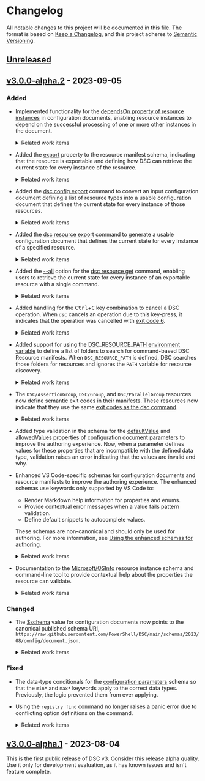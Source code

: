 # Changelog

All notable changes to this project will be documented in this file. The format is based on
[Keep a Changelog], and this project adheres to [Semantic Versioning].

<!-- Meta links -->
[Keep a Changelog]:    https://keepachangelog.com/en/1.1.0/
[Semantic Versioning]: https://semver.org/spec/v2.0.0.html

## [Unreleased]

<!-- Unreleased comparison link -->
[Unreleased]:     https://github.com/PowerShell/DSC/compare/v3.0.0-alpha.2...main
<!-- Add entries between releases under the appropriate section heading here  -->

## [v3.0.0-alpha.2] - 2023-09-05

<!-- Release comparison link -->
[v3.0.0-alpha.2]: https://github.com/PowerShell/DSC/compare/v3.0.0-alpha.1...v3.0.0-alpha.2

### Added

- Implemented functionality for the [dependsOn property of resource instances][01] in configuration
  documents, enabling resource instances to depend on the successful processing of one or more
  other instances in the document.

  <details><summary>Related work items</summary>

  - Issues: #45
  - PRs: #175

  </details>

- Added the [export][02] property to the resource manifest schema, indicating that the resource is
  exportable and defining how DSC can retrieve the current state for every instance of the
  resource.

  <details><summary>Related work items</summary>

  - Issues: #73
  - PRs: #171

  </details>

- Added the [dsc config export][03] command to convert an input configuration document defining a
  list of resource types into a usable configuration document that defines the current state for
  every instance of those resources.

  <details><summary>Related work items</summary>

  - Issues: #73
  - PRs: #171

  </details>

- Added the [dsc resource export][04] command to generate a usable configuration document that
  defines the current state for every instance of a specified resource.

  <details><summary>Related work items</summary>

  - Issues: #73
  - PRs: #171

  </details>

- Added the [--all][05] option for the [dsc resource get][06] command, enabling users to retrieve
  the current state for every instance of an exportable resource with a single command.

  <details><summary>Related work items</summary>

  - Issues:
    - #73
    - #174
  - PRs: #171

  </details>

- Added handling for the <kbd>Ctrl</kbd>+<kbd>C</kbd> key combination to cancel a DSC operation.
  When `dsc` cancels an operation due to this key-press, it indicates that the operation was
  cancelled with [exit code 6][07].

  <details><summary>Related work items</summary>

  - PRs: #177
  - Issues: #150

  </details>

- Added support for using the [DSC_RESOURCE_PATH environment variable][08] to define a list of
  folders to search for command-based DSC Resource manifests. When `DSC_RESOURCE_PATH` is defined,
  DSC searches those folders for resources and ignores the `PATH` variable for resource discovery.

  <details><summary>Related work items</summary>

  - PRs: #176
  - Issues: #133

  </details>

- The `DSC/AssertionGroup`, `DSC/Group`, and `DSC/ParallelGroup` resources now define semantic exit
  codes in their manifests. These resources now indicate that they use the same
  [exit codes as the dsc command][08].

  <details><summary>Related work items</summary>

  - PRs: #182
  - Issues: #181

  </details>

- Added type validation in the schema for the [defaultValue][09] and [allowedValues][10] properties
  of [configuration document parameters][11] to improve the authoring experience. Now, when a
  parameter defines values for these properties that are incompatible with the defined data type,
  validation raises an error indicating that the values are invalid and why.

- Enhanced VS Code-specific schemas for configuration documents and resource manifests to improve
  the authoring experience. The enhanced schemas use keywords only supported by VS Code to:

  - Render Markdown help information for properties and enums.
  - Provide contextual error messages when a value fails pattern validation.
  - Define default snippets to autocomplete values.

  These schemas are non-canonical and should only be used for authoring. For more information, see
  [Using the enhanced schemas for authoring][12].

  <details><summary>Related work items</summary>

  - PRs: #172

  </details>

- Documentation to the [Microsoft/OSInfo][13] resource instance schema and command-line tool to
  provide contextual help about the properties the resource can validate.

  <details><summary>Related work items</summary>

  - PRs: #168

  </details>

### Changed

- The [$schema][14] value for configuration documents now points to the canonical published schema
  URI,
  `https://raw.githubusercontent.com/PowerShell/DSC/main/schemas/2023/08/config/document.json`.

  <details><summary>Related work items</summary>

  - PRs: #156

  </details>

### Fixed

- The data-type conditionals for the [configuration parameters][11] schema so that the `min*` and
  `max*` keywords apply to the correct data types. Previously, the logic prevented them from ever
  applying.

- Using the `registry find` command no longer raises a panic error due to conflicting option
  definitions on the command.

  <details><summary>Related work items</summary>

  - PRs: #163

  </details>

## [v3.0.0-alpha.1] - 2023-08-04

<!-- Release comparison link -->
[v3.0.0-alpha.1]: https://github.com/PowerShell/DSC/compare/6090b1464bbf81fded5453351708482a4db35258...v3.0.0-alpha.1

This is the first public release of DSC v3. Consider this release alpha quality. Use it only for
development evaluation, as it has known issues and isn't feature complete.

<!-- alpha.2 links -->
[01]: docs/reference/schemas/config/resource.md#dependson
[02]: docs/reference/schemas/resource/manifest/export.md
[03]: docs/reference/cli/config/export.md
[04]: docs/reference/cli/resource/export.md
[05]: docs/reference/cli/resource/get.md##a---all
[06]: docs/reference/cli/resource/get.md
[07]: docs/reference/cli/dsc.md#exit-codes
[08]: docs/reference/cli/dsc.md#environment-variables
[09]: docs/reference/schemas/config/parameter.md#defaultvalue
[10]: docs/reference/schemas/config/parameter.md#allowedvalues
[11]: docs/reference/schemas/config/parameter.md
[12]: https://learn.microsoft.com/powershell/dsc/concepts/using-enhanced-schemas?view=dsc-3.0&preserveView=true
[13]: https://learn.microsoft.com/powershell/dsc/reference/microsoft/osinfo/resource?view=dsc-3.0&preserveView=true
[14]: docs/reference/schemas/config/document.md#schema

